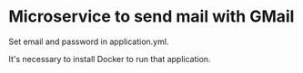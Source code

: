 # Microservice to send mail with GMail

Set email and password in application.yml.

It's necessary to install Docker to run that application.

